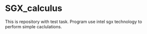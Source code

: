 # SGX_calculus
This is repository with test task. Program use intel sgx technology to perform simple caclulations. 
